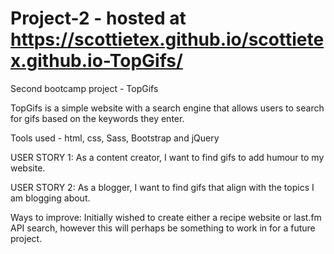 # Project-2 - hosted at https://scottietex.github.io/scottietex.github.io-TopGifs/

Second bootcamp project - TopGifs

TopGifs is a simple website with a search engine that allows users to search for gifs based on the keywords they enter.

Tools used - html, css, Sass, Bootstrap and jQuery

USER STORY 1: As a content creator, I want to find gifs to add humour to my website.

USER STORY 2: As a blogger, I want to find gifs that align with the topics I am blogging about.

Ways to improve: 
Initially wished to create either a recipe website or last.fm API search, however this will perhaps be something to work in for a future project.
